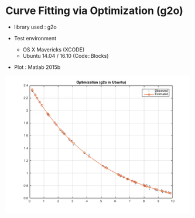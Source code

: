# Curve Fitting via Optimization (g2o)
- library used : g2o
- Test environment
  * OS X Mavericks (XCODE)
  * Ubuntu 14.04 / 16.10 (Code::Blocks)

- Plot : Matlab 2015b

![Figure1](https://raw.githubusercontent.com/dalek7/Algorithms/master/Optimization/g2o/g2otest-curvefit/g2oplot1_curve_fitting.png)
